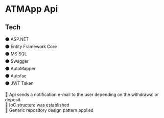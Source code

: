 # ATMApp Api
## Tech
:black_circle: ASP.NET  </br>
:black_circle: Entity Framework Core </br>
:black_circle: MS SQL </br>
:black_circle: Swagger</br>
:black_circle: AutoMapper</br>
:black_circle: Autofac</br>
:black_circle: JWT Token</br>


:black_square_button: 
Api sends a notification e-mail to the user depending on the withdrawal or deposit. </br>
:black_square_button: 
IoC structure was established </br>
:black_square_button: 
Generic repository design pattern applied
